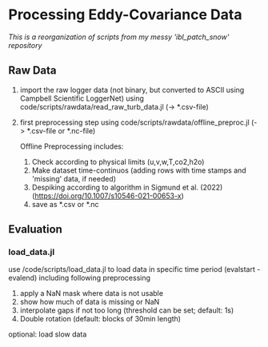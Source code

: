 # Processing Eddy-Covariance Data

*This is a reorganization of scripts from my messy 'ibl_patch_snow' repository*

## Raw Data

1. import the raw logger data (not binary, but converted to ASCII using Campbell Scientific LoggerNet) using code/scripts/rawdata/read_raw_turb_data.jl (-> *.csv-file)
2. first preprocessing step using code/scripts/rawdata/offline_preproc.jl (-> *.csv-file or *.nc-file)
    
    Offline Preprocessing includes:
    1. Check according to physical limits (u,v,w,T,co2,h2o)
    2. Make dataset time-continuos (adding rows with time stamps and 'missing' data, if needed)
    3. Despiking according to algorithm in Sigmund et al. (2022) (https://doi.org/10.1007/s10546-021-00653-x)
    4. save as *.csv or *.nc

## Evaluation

### load_data.jl

use /code/scripts/load_data.jl to load data in specific time period (evalstart - evalend) including following preprocessing
1. apply a NaN mask where data is not usable
2. show how much of data is missing or NaN
3. interpolate gaps if not too long (threshold can be set; default: 1s)
4. Double rotation (default: blocks of 30min length)

optional: load slow data

